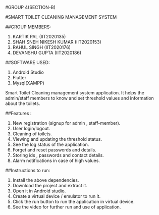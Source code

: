 #GROUP 4(SECTION-B)

#SMART TOILET CLEANING MANAGEMENT SYSTEM

##GROUP MEMBERS:

1. KARTIK PAL (IIT2020135)
2. SHAH SNEH NIKESH KUMAR (IIT2020153)
3. RAHUL SINGH (IIT2020176)
4. DEVANSHU GUPTA (IIT2020186)

##SOFTWARE USED:

1. Android Studio
2. Flutter
3. Mysql(XAMPP)

Smart Toilet Cleaning management system application. It helps the admin/staff members to know and set threshold values and information 
about the toilets.

##Features :
1. New registration (signup for admin , staff-member).
2. User login/logout.
3. Cleaning of toilets.
4. Viewing and updating the threshold status.
5. See the log status of the application.
6. Forget and reset passwords and details.
7. Storing ids , passwords and contact details.
8. Alarm notifications in case of high values.


##Instructions to run:

1. Install the above dependencies.
2. Download the project and extract it.
3. Open it in Android studio.
4. Create a virtual device / emulator to run it.
5. Click the run button to run the application in virtual device.
6. See the video for further run and use of application.

